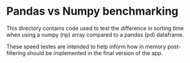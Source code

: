 # Pandas vs Numpy benchmarking 

This directory contains code used to test the difference in sorting time when using a numpy (np) array compared to a pandas (pd) dataframe.

These speed testes are intended to help inform how in memory post-filtering should be implemented in the final version of the app.

